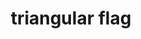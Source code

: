 ---
layout: smileys&emotion
title: triangular flag
emoji: triangular_flag
permalink: 🚩.html
image: assets/img/3moji/triangular_flag.png
---